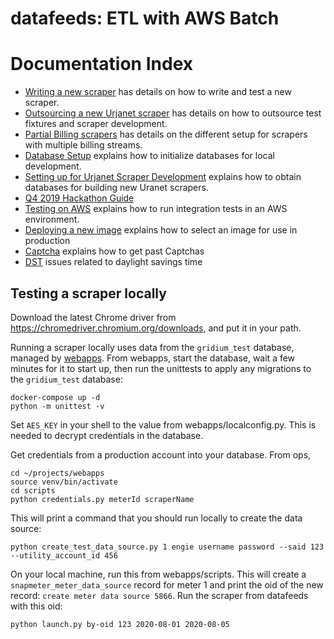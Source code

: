 # datafeeds: ETL with AWS Batch

# Documentation Index
- [Writing a new scraper](docs/scraper_setup.md) has details on how to write and test a new scraper.
- [Outsourcing a new Urjanet scraper](docs/new_urja_scraper.md) has details on how to outsource test fixtures and scraper development.
- [Partial Billing scrapers](docs/partial_billing_scrapers.md) has details on the different setup for scrapers with multiple billing streams.
- [Database Setup](docs/database_setup.md) explains how to initialize databases for local development.
- [Setting up for Urjanet Scraper Development](docs/urjanet_setup.md) explains how to obtain databases for
    building new Uranet scrapers.
- [Q4 2019 Hackathon Guide](docs/hackathon_steps.md)
- [Testing on AWS](docs/testing_on_aws.md) explains how to run integration tests in an AWS environment.
- [Deploying a new image](docs/deploy.md) explains how to select an image for use in production
- [Captcha](docs/captcha.md) explains how to get past Captchas
- [DST](docs/dst.md) issues related to daylight savings time

## Testing a scraper locally

Download the latest Chrome driver from https://chromedriver.chromium.org/downloads, and put it in your path.

Running a scraper locally uses data from the `gridium_test` database, managed by
[webapps](https://github.com/gridium/webapps). From webapps, start the database, wait a few minutes for it to start up, then run the unittests to apply any migrations to the `gridium_test` database:

```
docker-compose up -d
python -m unittest -v
```

Set `AES_KEY` in your shell to the value from webapps/localconfig.py. This is needed to decrypt credentials in the database.

Get credentials from a production account into your database. From ops,

```
cd ~/projects/webapps
source venv/bin/activate
cd scripts
python credentials.py meterId scraperName
```

This will print a command that you should run locally to create the data source:

```
python create_test_data_source.py 1 engie username password --said 123 --utility_account_id 456
```

On your local machine, run this from webapps/scripts. This will create a `snapmeter_meter_data_source` record for meter 1 and print the oid of the new record: `create meter data source 5866`. Run the scraper from datafeeds with this oid:

```
python launch.py by-oid 123 2020-08-01 2020-08-05
```
